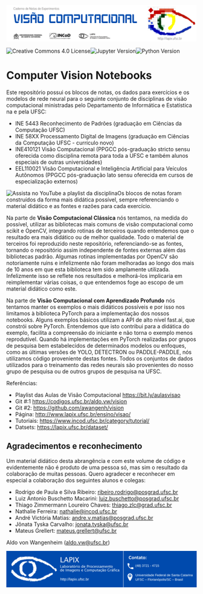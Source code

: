 ![banner cnns ppgcc ufsc](banner.png)

<a href=""><img align="left" src="http://www.lapix.ufsc.br/wp-content/uploads/2019/04/License-CC-BY-ND-4.0-orange.png" alt="Creative Commons 4.0 License" title="Creative Commons 4.0 License"></a>&nbsp;<a href=""><img align="left" src="http://www.lapix.ufsc.br/wp-content/uploads/2019/04/Jupyter-Notebook-v.1.0-blue.png" alt="Jupyter Version" title="Jupyter Version"></a>&nbsp;<a href=""><img align="left"  src="http://www.lapix.ufsc.br/wp-content/uploads/2019/04/Python-v.3.7-green.png" alt="Python Version" title="Python Version"></a>


# Computer Vision Notebooks

Este repositório possui os blocos de notas, os dados para exercícios e os modelos de rede neural para o seguinte conjunto de disciplinas de visão computacional ministradas pelo Departamento de Informática e Estatística na e pela UFSC:
* INE 5443 Reconhecimento de Padrões (graduação em Ciências da Computação UFSC)
* INE 58XX Processamento Digital de Imagens (graduação em Ciências da Computação UFSC - currículo novo)
* INE410121 Visão Computacional (PPGCC pós-graduação stricto sensu oferecida como disciplina remota para toda a UFSC e também alunos especiais de outras universidades)
* EEL110021 Visão Computacional e Inteligência Artificial para Veículos Autônomos (PPGCC pós-graduação lato sensu oferecida em cursos de especialização externos)

<a href="https://bit.ly/aulasvisao"><img align="left"  src="http://lapix.ufsc.br/wp-content/uploads/2023/11/YT60.png" alt="Assista no YouTube a playlist da disciplina" title="Assista no YouTube a playlist da disciplina"></a>

Os blocos de notas foram construídos da forma mais didática possível, sempre referenciando o material didático e as fontes e razões para cada exercício.

Na parte de **Visão Computacional Clássica** nós tentamos, na medida do possível, utilizar as bibliotecas mais comuns de visão computacional como scikit e OpenCV, integrando rotinas de terceiros quando entendemos que o resultado era mais didático ou de melhor qualidade. Todo o material de terceiros foi reproduzido neste repositório, referenciando-se as fontes, tornando o repositório assim independente de fontes externas além das bibliotecas padrão. Algumas rotinas implementadas por OpenCV são notoriamente ruins e infelizmente não foram melhoradas ao longo dos mais de 10 anos em que esta biblioteca tem sido amplamente utilizada. Infelizmente isso se reflete nos resultados e melhorá-los implicaria em reimplementar várias coisas, o que entendemos foge ao escopo de um material didático como este.

Na parte de  **Visão Computacional  com Aprendizado Profundo** nós tentamos manter os exemplos o mais didáticos possíveis e por isso nos limitamos à biblioteca PyTorch para a implementação dos nossos notebooks. Alguns exemplos básicos utilizam a API de alto nível fast.ai, que constrói sobre PyTorch. Entendemos que isto contribui para a didática do exemplo, facilita a compreensão do iniciante e não torna o exemplo menos reprodutível. Quando há implementações em PyTorch realizadas por grupos de pesquisa bem estabelecidos de determinados modelos ou enfoques, como as últimas versões de YOLO, DETECTRON ou PADDLE-PADDLE, nós utilizamos código proveniente destas fontes. Todos os conjuntos de dados utilizados para o treinamento das redes neurais são provenientes do nosso grupo de pesquisa ou de outros grupos de pesquisa na UFSC.

Referências:
* Playlist das Aulas de Visão Computacional https://bit.ly/aulasvisao
* Git \#:1 https://codigos.ufsc.br/aldo.vw/vision
* Git \#2: https://github.com/awangenh/vision
* Página: http://www.lapix.ufsc.br/ensino/visao/
* Tutoriais: https://www.incod.ufsc.br/category/tutorial/
* Datsets: https://lapix.ufsc.br/dataset/ 


## Agradecimentos e reconhecimento

Um material didático desta abrangência e com este volume de código e evidentemente não é produto de uma pessoa só, mas sim o resultado da colaboração de muitas pessoas. Quero agradecer e reconhecer em especial a colaboração dos seguintes alunos e colegas:

* Rodrigo de Paula e Silva Ribeiro: ribeiro.rodrigo@posgrad.ufsc.br
* Luiz Antonio Buschetto Macarini: luiz.buschetto@posgrad.ufsc.br
* Thiago Zimmermann Loureiro Chaves: thiago.zlc@grad.ufsc.br
* Nathalie Ferreira: nathalie@incod.ufsc.br
* André Victória Matias: andre.v.matias@posgrad.ufsc.br
* Jônata Tyska Carvalho: jonata.tyska@ufsc.br 
* Mateus Grellert: mateus.grellert@ufsc.br

Aldo von Wangenheim (aldo.vw@ufsc.br)


![banner Creative Commons INCoD UFSC](rodape-lapix.png)

